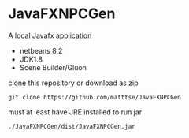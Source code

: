 # JavaFXNPCGen
A local Javafx application
- netbeans 8.2
- JDK1.8
- Scene Builder/Gluon


clone this repository or download as zip
```
git clone https://github.com/matttse/JavaFXNPCGen
```

must at least have JRE installed to run jar
```
./JavaFXNPCGen/dist/JavaFXNPCGen.jar
```
